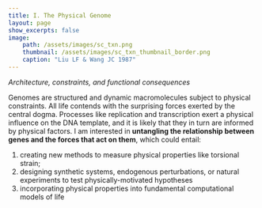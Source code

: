 ```yaml
---
title: I. The Physical Genome
layout: page
show_excerpts: false
image: 
    path: /assets/images/sc_txn.png
    thumbnail: /assets/images/sc_txn_thumbnail_border.png
    caption: "Liu LF & Wang JC 1987"
---
```


*Architecture, constraints, and functional consequences*

Genomes are structured and dynamic macromolecules subject to physical constraints. All life contends with the surprising forces exerted by the central dogma. Processes like replication and transcription exert a physical influence on the DNA template, and it is likely that they in turn are informed by physical factors. I am interested in **untangling the relationship between genes and the forces that act on them**, which could entail:

1. creating new methods to measure physical properties like torsional strain;
2. designing synthetic systems, endogenous perturbations, or natural experiments to test physically-motivated hypotheses
3. incorporating physical properties into fundamental computational models of life
